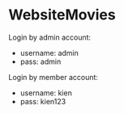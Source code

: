 # WebsiteMovies
Login by admin account:<br />
<ul>
  <li>username: admin</li>
  <li>pass: admin</li>
</ul>
Login by member account:<br />
<ul>
  <li>username: kien</li>
  <li>pass: kien123</li>
</ul>
